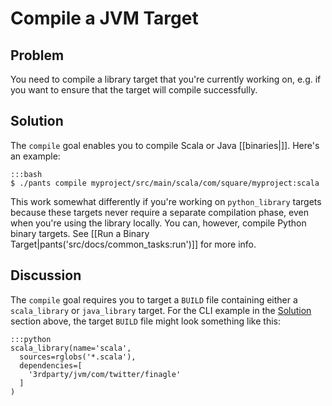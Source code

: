 # Compile a JVM Target

## Problem

You need to compile a library target that you're currently working on, e.g. if you want to ensure that the target will compile successfully.

## Solution

The `compile` goal enables you to compile Scala or Java [[binaries|]]. Here's an example:

    :::bash
    $ ./pants compile myproject/src/main/scala/com/square/myproject:scala

This work somewhat differently if you're working on `python_library` targets because these targets never require a separate compilation phase, even when you're using the library locally. You can, however, compile Python binary targets. See [[Run a Binary Target|pants('src/docs/common_tasks:run')]] for more info.

## Discussion

The `compile` goal requires you to target a `BUILD` file containing either a `scala_library` or `java_library` target. For the CLI example in the [Solution](#Solution) section above, the target `BUILD` file might look something like this:

    :::python
    scala_library(name='scala',
      sources=rglobs('*.scala'),
      dependencies=[
        '3rdparty/jvm/com/twitter/finagle'
      ]
    )
